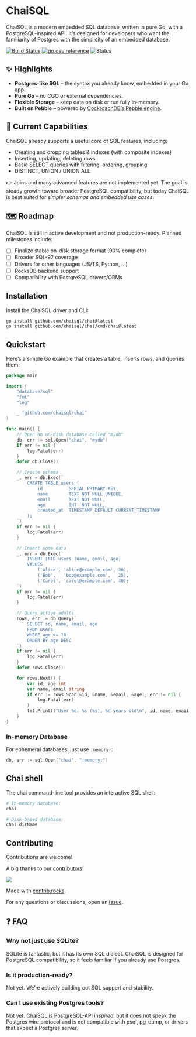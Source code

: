 # ChaiSQL

ChaiSQL is a modern embedded SQL database, written in pure Go, with a PostgreSQL-inspired API.
It’s designed for developers who want the familiarity of Postgres with the simplicity of an embedded database.

[![Build Status](https://github.com/chaisql/chai/actions/workflows/go.yml/badge.svg)](https://github.com/chaisql/chai/actions/workflows/go.yml)
[![go.dev reference](https://img.shields.io/badge/go.dev-reference-007d9c?logo=go&logoColor=white&style=flat-square)](https://pkg.go.dev/github.com/chaisql/chai)
![Status](https://img.shields.io/badge/Project%20Stage-Development-yellow)

## ✨ Highlights

- **Postgres-like SQL** – the syntax you already know, embedded in your Go app.
- **Pure Go** – no CGO or external dependencies.
- **Flexible Storage** – keep data on disk or run fully in-memory.
- **Built on Pebble** – powered by [CockroachDB’s Pebble engine](https://github.com/cockroachdb/pebble).

## 🔎 Current Capabilities

ChaiSQL already supports a useful core of SQL features, including:

- Creating and dropping tables & indexes (with composite indexes)
- Inserting, updating, deleting rows
- Basic SELECT queries with filtering, ordering, grouping
- DISTINCT, UNION / UNION ALL

👉 Joins and many advanced features are not implemented yet.
The goal is steady growth toward broader PostgreSQL compatibility, but today ChaiSQL is best suited for _simpler schemas and embedded use cases_.

## 🗺 Roadmap

ChaiSQL is still in active development and not production-ready. Planned milestones include:

- [ ] Finalize stable on-disk storage format (90% complete)
- [ ] Broader SQL-92 coverage
- [ ] Drivers for other languages (JS/TS, Python, …)
- [ ] RocksDB backend support
- [ ] Compatibility with PostgreSQL drivers/ORMs

## Installation

Install the ChaiSQL driver and CLI:

```bash
go install github.com/chaisql/chai@latest
go install github.com/chaisql/chai/cmd/chai@latest
```

## Quickstart

Here’s a simple Go example that creates a table, inserts rows, and queries them:

```go
package main

import (
    "database/sql"
    "fmt"
    "log"

    _ "github.com/chaisql/chai"
)

func main() {
    // Open an on-disk database called "mydb"
    db, err := sql.Open("chai", "mydb")
    if err != nil {
        log.Fatal(err)
    }
    defer db.Close()

    // Create schema
    _, err = db.Exec(`
        CREATE TABLE users (
            id          SERIAL PRIMARY KEY,
            name        TEXT NOT NULL UNIQUE,
            email       TEXT NOT NULL,
            age         INT  NOT NULL,
            created_at  TIMESTAMP DEFAULT CURRENT_TIMESTAMP
        );
    `)
    if err != nil {
        log.Fatal(err)
    }

    // Insert some data
    _, err = db.Exec(`
        INSERT INTO users (name, email, age)
        VALUES
            ('Alice', 'alice@example.com', 30),
            ('Bob',   'bob@example.com',   25),
            ('Carol', 'carol@example.com', 40);
    `)
    if err != nil {
        log.Fatal(err)
    }

    // Query active adults
    rows, err := db.Query(`
        SELECT id, name, email, age
        FROM users
        WHERE age >= 18
        ORDER BY age DESC
    `)
    if err != nil {
        log.Fatal(err)
    }
    defer rows.Close()

    for rows.Next() {
        var id, age int
        var name, email string
        if err := rows.Scan(&id, &name, &email, &age); err != nil {
            log.Fatal(err)
        }
        fmt.Printf("User %d: %s (%s), %d years old\n", id, name, email, age)
    }
}
```

### In-memory Database

For ephemeral databases, just use `:memory:`:

```go
db, err := sql.Open("chai", ":memory:")
```

## Chai shell

The chai command-line tool provides an interactive SQL shell:

```bash
# In-memory database:
chai

# Disk-based database:
chai dirName
```

## Contributing

Contributions are welcome!

A big thanks to our [contributors](https://github.com/chaisql/chai/graphs/contributors)!

<a href="https://github.com/chaisql/chai/graphs/contributors">
  <img src="https://contrib.rocks/image?repo=chaisql/chai" />
</a>

Made with [contrib.rocks](https://contrib.rocks).

For any questions or discussions, open an [issue](https://github.com/chaisql/chai/issues/new).

## ❓ FAQ

### Why not just use SQLite?

SQLite is fantastic, but it has its own SQL dialect. ChaiSQL is designed for PostgreSQL compatibility, so it feels familiar if you already use Postgres.

### Is it production-ready?

Not yet. We’re actively building out SQL support and stability.

### Can I use existing Postgres tools?

Not yet. ChaiSQL is PostgreSQL-API _inspired_, but it does not speak the Postgres wire protocol and is not compatible with psql, pg_dump, or drivers that expect a Postgres server.
